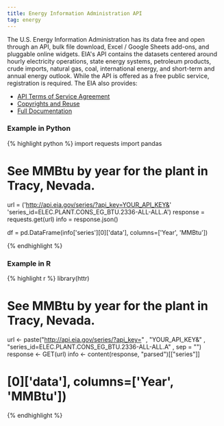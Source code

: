 ```yaml
---
title: Energy Information Administration API
tag: energy
---
```


The U.S. Energy Information Administration has its data free and open through an API, bulk file download, Excel / Google Sheets add-ons, and pluggable online widgets. EIA's API contains the datasets centered around hourly electricity operations, state energy systems, petroleum products, crude imports, natural gas, coal, international energy, and short-term and annual energy outlook. While the API is offered as a free public service, registration is required. The EIA also provides: 
- [API Terms of Service Agreement](https://www.eia.gov/opendata/register.cfm#terms_of_service)
- [Copyrights and Reuse](https://www.eia.gov/about/copyrights_reuse.cfm)
- [Full Documentation](https://www.eia.gov/opendata/commands.php)

### Example in Python
{% highlight python %}
import requests
import pandas

# See MMBtu by year for the plant in Tracy, Nevada.
url = ('http://api.eia.gov/series/?api_key=YOUR_API_KEY&'
       'series_id=ELEC.PLANT.CONS_EG_BTU.2336-ALL-ALL.A')
response = requests.get(url)
info = response.json()

df = pd.DataFrame(info['series'][0]['data'], columns=['Year', 'MMBtu'])

{% endhighlight %}

### Example in R
{% highlight r %}
library(httr)
# See MMBtu by year for the plant in Tracy, Nevada.
url <- paste("http://api.eia.gov/series/?api_key="
            , "YOUR_API_KEY&"
            , "series_id=ELEC.PLANT.CONS_EG_BTU.2336-ALL-ALL.A"
            , sep = "")
response <- GET(url)
info <- content(response, "parsed")[["series"]]

# [0]['data'], columns=['Year', 'MMBtu'])
{% endhighlight %}
